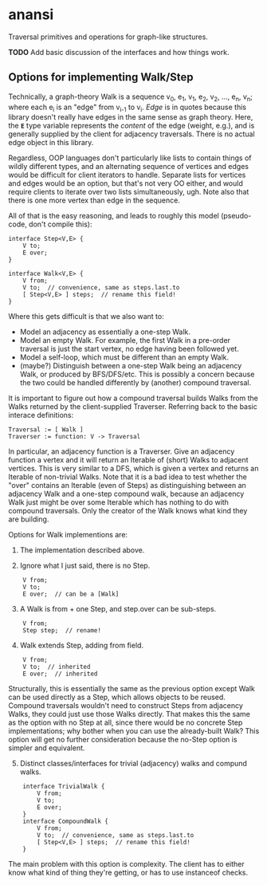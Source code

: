 <!--
  ~ Copyright (c) 2012 Ray A. Conner
  ~
  ~ Permission is hereby granted, free of charge, to any person obtaining a
  ~ copy of this software and associated documentation files (the
  ~ "Software"), to deal in the Software without restriction, including
  ~ without limitation the rights to use, copy, modify, merge, publish,
  ~ distribute, sublicense, and/or sell copies of the Software, and to
  ~ permit persons to whom the Software is furnished to do so, subject to
  ~ the following conditions:
  ~
  ~ The above copyright notice and this permission notice shall be included
  ~ in all copies or substantial portions of the Software.
  ~
  ~ THE SOFTWARE IS PROVIDED "AS IS", WITHOUT WARRANTY OF ANY KIND, EXPRESS
  ~ OR IMPLIED, INCLUDING BUT NOT LIMITED TO THE WARRANTIES OF
  ~ MERCHANTABILITY, FITNESS FOR A PARTICULAR PURPOSE AND NONINFRINGEMENT.
  ~ IN NO EVENT SHALL THE AUTHORS OR COPYRIGHT HOLDERS BE LIABLE FOR ANY
  ~ CLAIM, DAMAGES OR OTHER LIABILITY, WHETHER IN AN ACTION OF CONTRACT,
  ~ TORT OR OTHERWISE, ARISING FROM, OUT OF OR IN CONNECTION WITH THE
  ~ SOFTWARE OR THE USE OR OTHER DEALINGS IN THE SOFTWARE.
  -->

# anansi

Traversal primitives and operations for graph-like structures.

**TODO** Add basic discussion of the interfaces and how things work.


## Options for implementing Walk/Step

Technically, a graph-theory Walk is a sequence
v<sub>0</sub>, e<sub>1</sub>, v<sub>1</sub>, e<sub>2</sub>, v<sub>2</sub>, ..., e<sub>n</sub>, v<sub>n</sub>;
where each e<sub>i</sub> is an "edge" from v<sub>i-1</sub> to v<sub>i</sub>. _Edge_ is in quotes because this library
doesn't really have edges in the same sense as graph theory. Here, the **`E`** type variable represents the _content_
of the edge (weight, e.g.), and is generally supplied by the client for adjacency traversals. There is no actual edge
object in this library.

Regardless, OOP languages don't particularly like lists to contain things of wildly different types, and an alternating
sequence of vertices and edges would be difficult for client iterators to handle. Separate lists for vertices and edges
would be an option, but that's not very OO either, and would require clients to iterate over two lists simultaneously,
ugh. Note also that there is one more vertex than edge in the sequence.

All of that is the easy reasoning, and leads to roughly this model (pseudo-code, don't compile this):

    interface Step<V,E> {
        V to;
        E over;
    }

    interface Walk<V,E> {
        V from;
        V to;  // convenience, same as steps.last.to
        [ Step<V,E> ] steps;  // rename this field!
    }


Where this gets difficult is that we also want to:

- Model an adjacency as essentially a one-step Walk.
- Model an empty Walk. For example, the first Walk in a pre-order traversal is just the start vertex, no edge having
  been followed yet.
- Model a self-loop, which must be different than an empty Walk.
- (maybe?) Distinguish between a one-step Walk being an adjacency Walk, or produced by BFS/DFS/etc. This is possibly a
  concern because the two could be handled differently by (another) compound traversal.

It is important to figure out how a compound traversal builds Walks from the Walks returned by the client-supplied
Traverser. Referring back to the basic interace definitions:

    Traversal := [ Walk ]
    Traverser := function: V -> Traversal

In particular, an adjacency function is a Traverser. Give an adjacency function a vertex and it will return an Iterable
of (short) Walks to adjacent vertices. This is very similar to a DFS, which is given a vertex and returns an Iterable of
non-trivial Walks. Note that it is a bad idea to test whether the "over" contains an Iterable (even of Steps) as
distinguishing between an adjacency Walk and a one-step compound walk, because an adjacency Walk just might be over some
Iterable which has nothing to do with compound traversals. Only the creator of the Walk knows what kind they are
building.

Options for Walk implementions are:

1. The implementation described above.

2. Ignore what I just said, there is no Step.
```
    V from;
    V to;
    E over;  // can be a [Walk]
```

3. A Walk is from + one Step, and step.over can be sub-steps.
```
    V from;
    Step step;  // rename!
```

4. Walk extends Step, adding from field.
```
    V from;
    V to;  // inherited
    E over;  // inherited
```
Structurally, this is essentially the same as the previous option except Walk can be used directly as a Step, which
allows objects to be reused. Compound traversals wouldn't need to construct Steps from adjacency Walks, they could just
use those Walks directly. That makes this the same as the option with no Step at all, since there would be no concrete
Step implementations; why bother when you can use the already-built Walk? This option will get no further consideration
because the no-Step option is simpler and equivalent.

5. Distinct classes/interfaces for trivial (adjacency) walks and compund walks.
```
    interface TrivialWalk {
        V from;
        V to;
        E over;
    }
    interface CompoundWalk {
        V from;
        V to;  // convenience, same as steps.last.to
        [ Step<V,E> ] steps;  // rename this field!
    }
```
The main problem with this option is complexity. The client has to either know what kind of thing they're getting, or
has to use instanceof checks.
